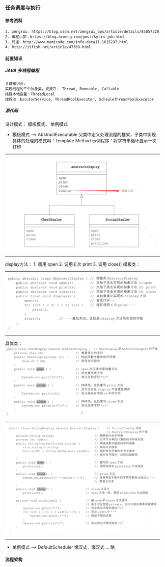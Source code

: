 ### 任务调度与执行
#### 参考资料
	1. zengrui: https://blog.csdn.net/zengrui_ops/article/details/85857320
	2. 编程小梦：https://blog.bcmeng.com/post/kylin-job.html
	3. 码迷：http://www.mamicode.com/info-detail-1015297.html
	4. http://itfish.net/article/47363.html 

#### 前置知识
##### JAVA 多线程编程
	关键知识点: 
	实现线程的三个抽象类，或接口： Thread, Runnable, Callable
	线程本地变量：ThreadLocal
	线程池：ExcutorService, ThreadPoolExecutor, ScheuleThreadPoolExecutor
	
##### 源代码
设计模式： 模板模式， 单例模式
* 模板模式 --> AbstractExecutable
父类中定义处理流程的框架，子类中实现具体的处理的模式叫：Template Method
示例程序：将字符串循环显示一次打印
***
![类图](../imgs/template_1.png)
***
display方法： 1. 调用 open 2. 调用五次 print 3. 调用 close()
模板类：
***
![AbstractDisplay](../imgs/template_2.png)
***
具体类：
![CharDisplay](../imgs/template_3.png)
***
![StringDisplay](../imgs/template_4.png)
*** 
* 单例模式 --> DefaultScheduler
懒汉式，饿汉式 ... 略
#### 流程架构
